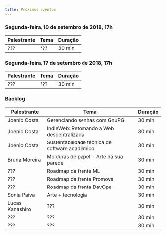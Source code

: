 ```yaml
---
title: Próximos eventos
---
```


### Segunda-feira, 10 de setembro de 2018, 17h

| Palestrante        | Tema                                     | Duração |
| ------------------ | ---------------------------------------- | ------- |
| ???                | ???                                      | 30 min  |

### Segunda-feira, 17 de setembro de 2018, 17h

| Palestrante        | Tema                                     | Duração |
| ------------------ | ---------------------------------------- | ------- |
| ???                | ???                                      | 30 min  |

### Backlog

| Palestrante     | Tema                                            | Duração |
| --------------- | ----------------------------------------------- | ------- |
| Joenio Costa    | Gerenciando senhas com GnuPG                    | 30 min  |
| Joenio Costa    | IndieWeb: Retomando a Web descentralizada       | 30 min  |
| Joenio Costa    | Sustentabilidade técnica de software acadêmico  | 30 min  |
| Bruna Moreira   | Molduras de papel - Arte na sua parede          | 30 min  |
| ???             | Roadmap da frente ML                            | 30 min  |
| ???             | Roadmap da frente Promova                       | 30 min  |
| ???             | Roadmap da frente DevOps                        | 30 min  |
| Sonia Paiva     | Arte + tecnologia                               | 30 min  |
| Lucas Kanashiro | ???                                             | 30 min  |
| ???             | ???                                             | 30 min  |
| ???             | ???                                             | 30 min  |
